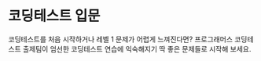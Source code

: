 #  코딩테스트 입문

코딩테스트를 처음 시작하거나 레벨 1 문제가 어렵게 느껴진다면?
프로그래머스 코딩테스트 출제팀이 엄선한 코딩테스트 연습에 익숙해지기 딱 좋은 문제들로 시작해 보세요.



